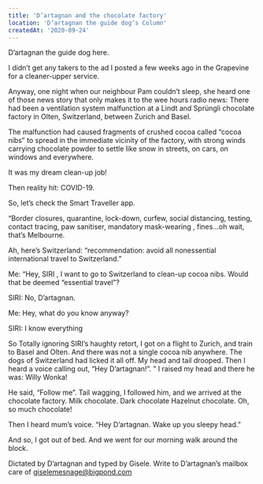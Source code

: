 ```yaml
---
title: 'D’artagnan and the chocolate factory'
location: 'D’artagnan the guide dog’s Column'
createdAt: '2020-09-24'
---
```

D’artagnan the guide dog here.

I didn’t get any takers to the ad I posted a few weeks ago in the Grapevine for a cleaner-upper service.

Anyway, one night when our neighbour Pam couldn’t sleep, she heard one of those news story that only makes it to the wee hours radio news: There had been a ventilation system malfunction at a Lindt and Sprüngli chocolate factory in Olten, Switzerland, between Zurich and Basel.

The malfunction had caused fragments of crushed cocoa called “cocoa nibs” to spread in the immediate vicinity of the factory, with strong winds carrying chocolate powder to settle like snow in streets, on cars, on windows and everywhere.

It was my dream clean-up job!

Then reality hit: COVID-19.

So, let’s check the Smart Traveller app.

“Border closures, quarantine, lock-down, curfew, social distancing, testing, contact tracing, paw sanitiser, mandatory mask-wearing , fines…oh wait, that’s Melbourne.

Ah, here’s Switzerland: “recommendation: avoid all nonessential international travel to Switzerland.”

Me: “Hey, SIRI , I want to go to Switzerland to clean-up cocoa nibs. Would that be deemed “essential travel”?

SIRI: No, D’artagnan.

Me: Hey, what do you know anyway?

SIRI: I know everything

So Totally ignoring SIRI’s haughty retort, I got on a flight to Zurich, and train to Basel and Olten. And there was not a single cocoa nib anywhere. The dogs of Switzerland had licked it all off. My head and tail drooped. Then I heard a voice calling out, “Hey D’artagnan!”. ” I raised my head and there he was: Willy Wonka!

He said, “Follow me”. Tail wagging, I followed him, and we arrived at the chocolate factory. Milk chocolate. Dark chocolate Hazelnut chocolate. Oh, so much chocolate!

Then I heard mum’s voice. “Hey D’artagnan. Wake up you sleepy head.”

And so, I got out of bed. And we went for our morning walk around the block.

Dictated by D’artagnan and typed by Gisele. Write to D’artagnan’s mailbox care of giselemesnage@bigpond.com